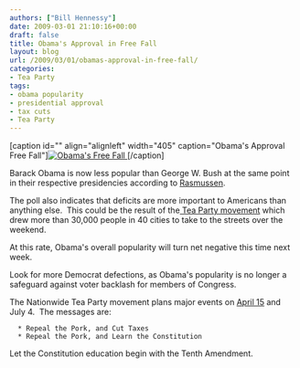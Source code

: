 ```yaml
---
authors: ["Bill Hennessy"]
date: 2009-03-01 21:10:16+00:00
draft: false
title: Obama's Approval in Free Fall
layout: blog
url: /2009/03/01/obamas-approval-in-free-fall/
categories:
- Tea Party
tags:
- obama popularity
- presidential approval
- tax cuts
- Tea Party
---
```


[caption id="" align="alignleft" width="405" caption="Obama's Approval Free Fall"][![Obama's Free Fall](https://spreadsheets.google.com/pub?key=phYB9CAhk8DF8IDjsgE3DFA&oid=1&output=image)
](https://www.rasmussenreports.com/public_content/politics/obama_administration/obama_approval_index_history)[/caption]

Barack Obama is now less popular than George W. Bush at the same point in their respective presidencies according to [Rasmussen](https://www.rasmussenreports.com/public_content/politics/obama_administration/obama_approval_index_history).

The poll also indicates that deficits are more important to Americans than anything else.  This could be the result of the[ Tea Party movement](https://tcotreport.com) which drew more than 30,000 people in 40 cities to take to the streets over the weekend.

At this rate, Obama's overall popularity will turn net negative this time next week.

Look for more Democrat defections, as Obama's popularity is no longer a safeguard against voter backlash for members of Congress.

The Nationwide Tea Party movement plans major events on [April 15](https://taxdayteaparty.com/) and July 4.  The messages are:  



	  * Repeal the Pork, and Cut Taxes
	  * Repeal the Pork, and Learn the Constitution

Let the Constitution education begin with the Tenth Amendment.
